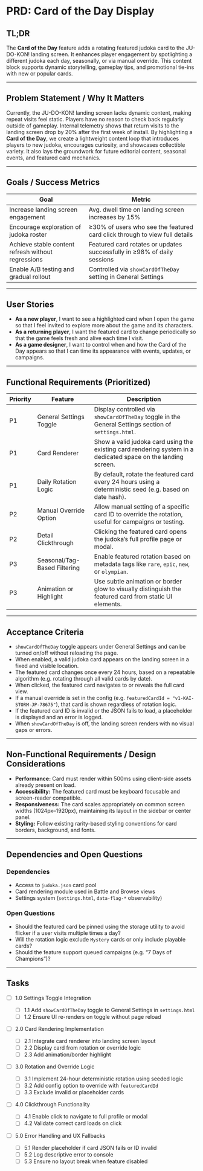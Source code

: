 # PRD: Card of the Day Display

## TL;DR

The **Card of the Day** feature adds a rotating featured judoka card to the JU-DO-KON! landing screen. It enhances player engagement by spotlighting a different judoka each day, seasonally, or via manual override. This content block supports dynamic storytelling, gameplay tips, and promotional tie-ins with new or popular cards.

---

## Problem Statement / Why It Matters

Currently, the JU-DO-KON! landing screen lacks dynamic content, making repeat visits feel static. Players have no reason to check back regularly outside of gameplay. Internal telemetry shows that return visits to the landing screen drop by 20% after the first week of install. By highlighting a **Card of the Day**, we create a lightweight content loop that introduces players to new judoka, encourages curiosity, and showcases collectible variety. It also lays the groundwork for future editorial content, seasonal events, and featured card mechanics.

---

## Goals / Success Metrics

| Goal                                               | Metric                                                                     |
| -------------------------------------------------- | -------------------------------------------------------------------------- |
| Increase landing screen engagement                 | Avg. dwell time on landing screen increases by 15%                         |
| Encourage exploration of judoka roster             | ≥30% of users who see the featured card click through to view full details |
| Achieve stable content refresh without regressions | Featured card rotates or updates successfully in ≥98% of daily sessions    |
| Enable A/B testing and gradual rollout             | Controlled via `showCardOfTheDay` setting in General Settings              |

---

## User Stories

- **As a new player**, I want to see a highlighted card when I open the game so that I feel invited to explore more about the game and its characters.
- **As a returning player**, I want the featured card to change periodically so that the game feels fresh and alive each time I visit.
- **As a game designer**, I want to control when and how the Card of the Day appears so that I can time its appearance with events, updates, or campaigns.

---

## Functional Requirements (Prioritized)

| Priority | Feature                      | Description                                                                                                   |
| -------- | ---------------------------- | ------------------------------------------------------------------------------------------------------------- |
| P1       | General Settings Toggle      | Display controlled via `showCardOfTheDay` toggle in the General Settings section of `settings.html`.          |
| P1       | Card Renderer                | Show a valid judoka card using the existing card rendering system in a dedicated space on the landing screen. |
| P1       | Daily Rotation Logic         | By default, rotate the featured card every 24 hours using a deterministic seed (e.g. based on date hash).     |
| P2       | Manual Override Option       | Allow manual setting of a specific card ID to override the rotation, useful for campaigns or testing.         |
| P2       | Detail Clickthrough          | Clicking the featured card opens the judoka’s full profile page or modal.                                     |
| P3       | Seasonal/Tag-Based Filtering | Enable featured rotation based on metadata tags like `rare`, `epic`, `new`, or `olympian`.                    |
| P3       | Animation or Highlight       | Use subtle animation or border glow to visually distinguish the featured card from static UI elements.        |

---

## Acceptance Criteria

- `showCardOfTheDay` toggle appears under General Settings and can be turned on/off without reloading the page.
- When enabled, a valid judoka card appears on the landing screen in a fixed and visible location.
- The featured card changes once every 24 hours, based on a repeatable algorithm (e.g. rotating through all valid cards by date).
- When clicked, the featured card navigates to or reveals the full card view.
- If a manual override is set in the config (e.g. `featuredCardId = "v1-KAI-STORM-JP-78675"`), that card is shown regardless of rotation logic.
- If the featured card ID is invalid or the JSON fails to load, a placeholder is displayed and an error is logged.
- When `showCardOfTheDay` is off, the landing screen renders with no visual gaps or errors.

---

## Non-Functional Requirements / Design Considerations

- **Performance:** Card must render within 500ms using client-side assets already present on load.
- **Accessibility:** The featured card must be keyboard focusable and screen-reader compatible.
- **Responsiveness:** The card scales appropriately on common screen widths (1024px–1920px), maintaining its layout in the sidebar or center panel.
- **Styling:** Follow existing rarity-based styling conventions for card borders, background, and fonts.

---

## Dependencies and Open Questions

### Dependencies

- Access to `judoka.json` card pool
- Card rendering module used in Battle and Browse views
- Settings system (`settings.html`, `data-flag-*` observability)

### Open Questions

- Should the featured card be pinned using the storage utility to avoid flicker if a user visits multiple times a day?
- Will the rotation logic exclude `Mystery` cards or only include playable cards?
- Should the feature support queued campaigns (e.g. “7 Days of Champions”)?

---

## Tasks

- [ ] 1.0 Settings Toggle Integration

  - [ ] 1.1 Add `showCardOfTheDay` toggle to General Settings in `settings.html`
  - [ ] 1.2 Ensure UI re-renders on toggle without page reload

- [ ] 2.0 Card Rendering Implementation

  - [ ] 2.1 Integrate card renderer into landing screen layout
  - [ ] 2.2 Display card from rotation or override logic
  - [ ] 2.3 Add animation/border highlight

- [ ] 3.0 Rotation and Override Logic

  - [ ] 3.1 Implement 24-hour deterministic rotation using seeded logic
  - [ ] 3.2 Add config option to override with `featuredCardId`
  - [ ] 3.3 Exclude invalid or placeholder cards

- [ ] 4.0 Clickthrough Functionality

  - [ ] 4.1 Enable click to navigate to full profile or modal
  - [ ] 4.2 Validate correct card loads on click

- [ ] 5.0 Error Handling and UX Fallbacks
  - [ ] 5.1 Render placeholder if card JSON fails or ID invalid
  - [ ] 5.2 Log descriptive error to console
  - [ ] 5.3 Ensure no layout break when feature disabled
